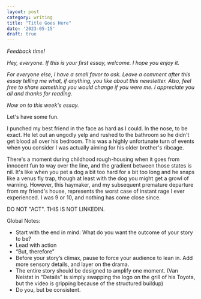 ```yaml
---
layout: post
category: writing
title: "Title Goes Here"
date: '2023-05-15'
draft: true
---
```


_Feedback time!_

_Hey, everyone. If this is your first essay, welcome. I hope you enjoy it._

_For everyone else, I have a small favor to ask. Leave a comment after this essay telling me what, if anything, you like about this newsletter. Also, feel free to share something you would change if you were me. I appreciate you all and thanks for reading._

_Now on to this week's essay._


Let's have some fun.

I punched my best friend in the face as hard as I could. In the nose, to be exact. He let out an ungodly yelp and rushed to the bathroom so he didn't get blood all over his bedroom. This was a highly unfortunate turn of events when you consider I was actually aiming for his older brother's ribcage.

There's a moment during childhood rough-housing when it goes from innocent fun to way over the line, and the gradient between those states is nil. It's like when you pet a dog a bit too hard for a bit too long and he snaps like a venus fly trap, though at least with the dog you might get a growl of warning. However, this haymaker, and my subsequent premature departure from my friend's house, represents the worst case of instant rage I ever experienced. I was 9 or 10, and nothing has come close since.


DO NOT "ACT". THIS IS NOT LINKEDIN.

Global Notes:

- Start with the end in mind: What do you want the outcome of your story to be?
- Lead with action
- “But, therefore”
- Before your story’s climax, pause to force your audience to lean in. Add more sensory details, and layer on the drama.
- The entire story should be designed to amplify one moment. (Van Neistat in "Details" is simply swapping the logo on the grill of his Toyota, but the video is gripping because of the structured buildup)
- Do you, but be consistent.
